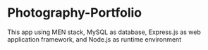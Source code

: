 # Photography-Portfolio
This app using MEN stack, MySQL as database, Express.js as web application framework, and Node.js as runtime environment
